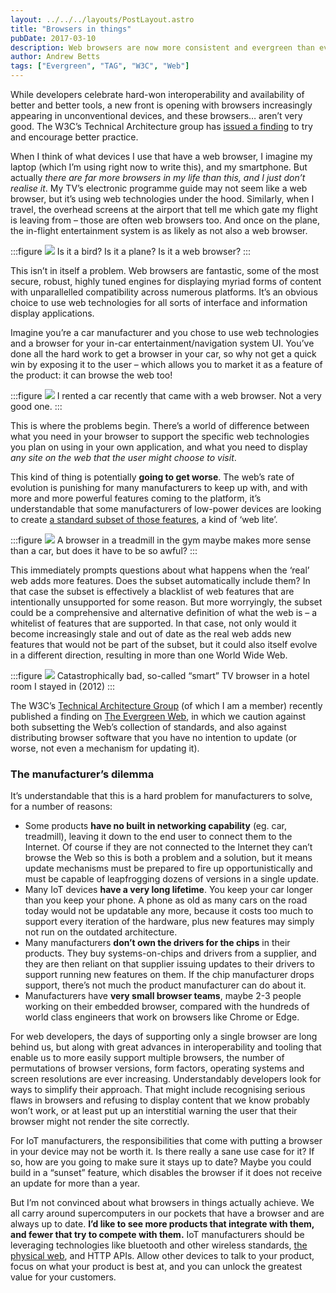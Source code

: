 ```yaml
---
layout: ../../../layouts/PostLayout.astro
title: "Browsers in things"
pubDate: 2017-03-10
description: Web browsers are now more consistent and evergreen than ever before. Or are they?
author: Andrew Betts
tags: ["Evergreen", "TAG", "W3C", "Web"]
---
```


While developers celebrate hard-won interoperability and availability of better and better tools, a new front is opening with browsers increasingly appearing in unconventional devices, and these browsers… aren’t very good. The W3C’s Technical Architecture group has [issued a finding](https://www.w3.org/2001/tag/doc/evergreen-web/) to try and encourage better practice.

When I think of what devices I use that have a web browser, I imagine my laptop (which I’m using right now to write this), and my smartphone. But actually _there are far more browsers in my life than this, and I just don’t realise it_. My TV’s electronic programme guide may not seem like a web browser, but it’s using web technologies under the hood. Similarly, when I travel, the overhead screens at the airport that tell me which gate my flight is leaving from – those are often web browsers too. And once on the plane, the in-flight entertainment system is as likely as not also a web browser.

:::figure
![](article-2264363-17059B73000005DC-401_964x641.jpg)
Is it a bird? Is it a plane? Is it a web browser?
:::

This isn’t in itself a problem. Web browsers are fantastic, some of the most secure, robust, highly tuned engines for displaying myriad forms of content with unparallelled compatibility across numerous platforms. It’s an obvious choice to use web technologies for all sorts of interface and information display applications.

Imagine you’re a car manufacturer and you chose to use web technologies and a browser for your in-car entertainment/navigation system UI. You’ve done all the hard work to get a browser in your car, so why not get a quick win by exposing it to the user – which allows you to market it as a feature of the product: it can browse the web too!

:::figure
![](browser-car.jpg)
I rented a car recently that came with a web browser. Not a very good one.
:::

This is where the problems begin. There’s a world of difference between what you need in your browser to support the specific web technologies you plan on using in your own application, and what you need to display _any site on the web that the user might choose to visit_.

This kind of thing is potentially **going to get worse**. The web’s rate of evolution is punishing for many manufacturers to keep up with, and with more and more powerful features coming to the platform, it’s understandable that some manufacturers of low-power devices are looking to create [a standard subset of those features](http://www.oipf.tv/web-spec/volume5a.html), a kind of ‘web lite’.

:::figure
![](browser-treadmill.jpg)
A browser in a treadmill in the gym maybe makes more sense than a car, but does it have to be so awful?
:::

This immediately prompts questions about what happens when the ‘real’ web adds more features. Does the subset automatically include them? In that case the subset is effectively a blacklist of web features that are intentionally unsupported for some reason. But more worryingly, the subset could be a comprehensive and alternative definition of what the web is – a whitelist of features that are supported. In that case, not only would it become increasingly stale and out of date as the real web adds new features that would not be part of the subset, but it could also itself evolve in a different direction, resulting in more than one World Wide Web.

:::figure
![](browser-tv.jpg)
Catastrophically bad, so-called “smart” TV browser in a hotel room I stayed in (2012)
:::

The W3C’s [Technical Architecture Group](https://www.w3.org/2001/tag/) (of which I am a member) recently published a finding on [The Evergreen Web](https://www.w3.org/2001/tag/doc/evergreen-web/), in which we caution against both subsetting the Web’s collection of standards, and also against distributing browser software that you have no intention to update (or worse, not even a mechanism for updating it).

### The manufacturer’s dilemma

It’s understandable that this is a hard problem for manufacturers to solve, for a number of reasons:

*   Some products **have no built in networking capability** (eg. car, treadmill), leaving it down to the end user to connect them to the Internet. Of course if they are not connected to the Internet they can’t browse the Web so this is both a problem and a solution, but it means update mechanisms must be prepared to fire up opportunistically and must be capable of leapfrogging dozens of versions in a single update.
*   Many IoT devices **have a very long lifetime**. You keep your car longer than you keep your phone. A phone as old as many cars on the road today would not be updatable any more, because it costs too much to support every iteration of the hardware, plus new features may simply not run on the outdated architecture.
*   Many manufacturers **don’t own the drivers for the chips** in their products. They buy systems-on-chips and drivers from a supplier, and they are then reliant on that supplier issuing updates to their drivers to support running new features on them. If the chip manufacturer drops support, there’s not much the product manufacturer can do about it.
*   Manufacturers have **very small browser teams**, maybe 2-3 people working on their embedded browser, compared with the hundreds of world class engineers that work on browsers like Chrome or Edge.

For web developers, the days of supporting only a single browser are long behind us, but along with great advances in interoperability and tooling that enable us to more easily support multiple browsers, the number of permutations of browser versions, form factors, operating systems and screen resolutions are ever increasing. Understandably developers look for ways to simplify their approach. That might include recognising serious flaws in browsers and refusing to display content that we know probably won’t work, or at least put up an interstitial warning the user that their browser might not render the site correctly.

For IoT manufacturers, the responsibilities that come with putting a browser in your device may not be worth it. Is there really a sane use case for it? If so, how are you going to make sure it stays up to date? Maybe you could build in a “sunset” feature, which disables the browser if it does not receive an update for more than a year.

But I’m not convinced about what browsers in things actually achieve. We all carry around supercomputers in our pockets that have a browser and are always up to date. **I’d like to see more products that integrate with them, and fewer that try to compete with them.** IoT manufacturers should be leveraging technologies like bluetooth and other wireless standards, [the physical web](https://google.github.io/physical-web/), and HTTP APIs. Allow other devices to talk to your product, focus on what your product is best at, and you can unlock the greatest value for your customers.
